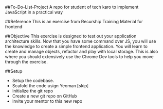 ##To-Do-List-Project
A repo for student of tech karo to implement JavaScript in a practical way

##Reference
This is an exercise from Recurship Training Material for frontend

##Objective
This exercise is designed to test out your application architecture skills. Now that you have some command over JS, you will use the knowledge to create a simple frontend application. You will learn to create and manage objects, refactor and play with local storage. This is also where you should extensively use the Chrome Dev tools to help you move through the exercise.

##Setup 
- Setup the codebase.
- Scafold the code usign Yeoman [skip]
- Initialize the git repo
- Create a new git repo on GitHub
- Invite your mentor to this new repo

